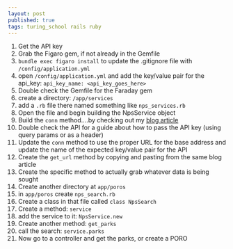 ```yaml
---
layout: post
published: true
tags: turing_school rails ruby
---
```


1. Get the API key
2. Grab the Figaro gem, if not already in the Gemfile
3. `bundle exec figaro install` to update the .gitignore file with `/config/application.yml`
4. open `/config/application.yml` and add the key/value pair for the api_key: `api_key_name: <api_key_goes_here>`
5. Double check the Gemfile for the Faraday gem
6. create a directory: `/app/services`
7. add a `.rb` file there named something like `nps_services.rb`
8. Open the file and begin building the NpsService object
9. Build the `conn` method....by checking out my [blog article](https://marchandmd.github.io/2022/12/02/Using-the-Faraday-Gem.html)
10. Double check the API for a guide about how to pass the API key (using query params or as a header)
11. Update the `conn` method to use the proper URL for the base address and update the name of the expected key/value pair for the API
12. Create the `get_url` method by copying and pasting from the same blog article
13. Create the specific method to actually grab whatever data is being sought
14. Create another directory at `app/poros`
15. in `app/poros` create `nps_search.rb`
16. Create a class in that file called `class NpsSearch`
17. Create a method: `service`
18. add the service to it: `NpsService.new`
19. Create another method: `get_parks`
20. call the search: `service.parks`
21. Now go to a controller and get the parks, or create a PORO